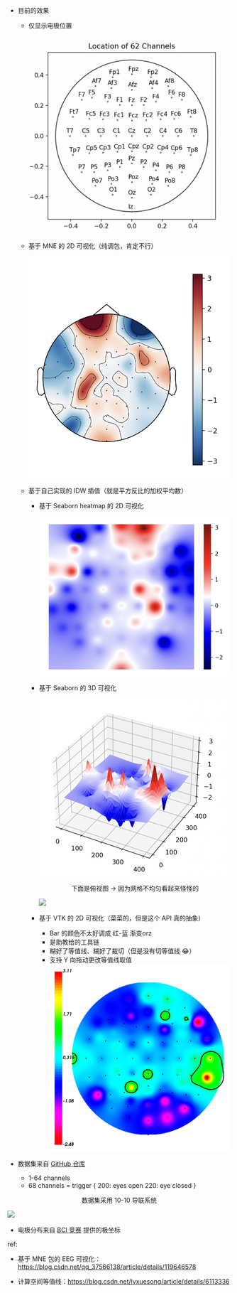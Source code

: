 - 目前的效果

    - 仅显示电极位置
    
        ![](./img/Channels.png)

    - 基于 MNE 的 2D 可视化（纯调包，肯定不行）

        ![](./img/MNE_2D.png)

    - 基于自己实现的 IDW 插值（就是平方反比的加权平均数）

      - 基于 Seaborn heatmap 的 2D 可视化
  
        ![](./img/SNS_2D_heatmap.png)

      - 基于 Seaborn 的 3D 可视化

        ![](./img/SNS_3D.png)

        <center>下面是俯视图 -> 因为网格不均匀看起来怪怪的</center>

        ![](./img/SNS_3D_above.png.png)
        
      - 基于 VTK 的 2D 可视化（菜菜的，但是这个 API 真的抽象）

        - Bar 的颜色不太好调成 红-蓝 渐变orz
        - 是助教给的工具链
        - 糊好了等值线、糊好了裁切（但是没有切等值线 😂）
        - 支持 Y 向拖动更改等值线取值
        ![](./img/VTK_2D.png)

- 数据集来自 [GitHub 仓库](https://github.com/mastaneht/SPIS-Resting-State-Dataset)

    - 1-64 channels 
    - 68   channels = trigger {
        200: eyes open
        220: eye closed
    }

<center>数据集采用 10-10 导联系统</center>

![](https://ask.qcloudimg.com/http-save/7294750/a8pizziis7.jpeg)

- 电极分布来自 [BCI 竞赛](https://github.com/gmicros/MATLAB/blob/master/BCI%20Initial%20Assignment/eloc64.txt) 提供的极坐标

ref:

- 基于 MNE 包的 EEG 可视化：https://blog.csdn.net/qq_37566138/article/details/119646578

- 计算空间等值线：https://blog.csdn.net/lvxuesong/article/details/6113336

